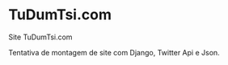 TuDumTsi.com
========

Site TuDumTsi.com

Tentativa de montagem de site com Django, Twitter Api e Json.

